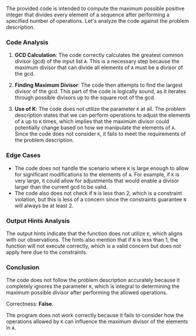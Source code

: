 The provided code is intended to compute the maximum possible positive integer that divides every element of a sequence after performing a specified number of operations. Let's analyze the code against the problem description.

### Code Analysis
1. **GCD Calculation**: The code correctly calculates the greatest common divisor (gcd) of the input list `A`. This is a necessary step because the maximum divisor that can divide all elements of `A` must be a divisor of the gcd.
   
2. **Finding Maximum Divisor**: The code then attempts to find the largest divisor of the gcd. This part of the code is logically sound, as it iterates through possible divisors up to the square root of the gcd.

3. **Use of K**: The code does not utilize the parameter `K` at all. The problem description states that we can perform operations to adjust the elements of `A` up to `K` times, which implies that the maximum divisor could potentially change based on how we manipulate the elements of `A`. Since the code does not consider `K`, it fails to meet the requirements of the problem description.

### Edge Cases
- The code does not handle the scenario where `K` is large enough to allow for significant modifications to the elements of `A`. For example, if `K` is very large, it could allow for adjustments that would enable a divisor larger than the current gcd to be valid.
- The code also does not check if `N` is less than 2, which is a constraint violation, but this is less of a concern since the constraints guarantee `N` will always be at least 2.

### Output Hints Analysis
The output hints indicate that the function does not utilize `K`, which aligns with our observations. The hints also mention that if `N` is less than 1, the function will not execute correctly, which is a valid concern but does not apply here due to the constraints.

### Conclusion
The code does not follow the problem description accurately because it completely ignores the parameter `K`, which is integral to determining the maximum possible divisor after performing the allowed operations.

Correctness: **False**. 

The program does not work correctly because it fails to consider how the operations allowed by `K` can influence the maximum divisor of the elements in `A`.